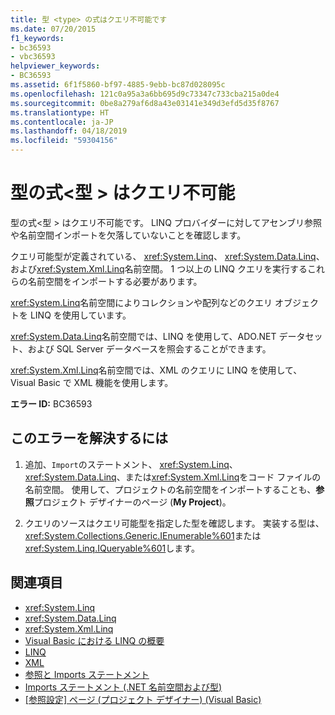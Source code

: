```yaml
---
title: 型 <type> の式はクエリ不可能です
ms.date: 07/20/2015
f1_keywords:
- bc36593
- vbc36593
helpviewer_keywords:
- BC36593
ms.assetid: 6f1f5860-bf97-4885-9ebb-bc87d028095c
ms.openlocfilehash: 121c0a95a3a6bb695d9c73347c733cba215a0de4
ms.sourcegitcommit: 0be8a279af6d8a43e03141e349d3efd5d35f8767
ms.translationtype: HT
ms.contentlocale: ja-JP
ms.lasthandoff: 04/18/2019
ms.locfileid: "59304156"
---
```

# <a name="expression-of-type-type-is-not-queryable"></a>型の式\<型 > はクエリ不可能
型の式\<型 > はクエリ不可能です。 LINQ プロバイダーに対してアセンブリ参照や名前空間インポートを欠落していないことを確認します。  
  
 クエリ可能型が定義されている、 <xref:System.Linq>、 <xref:System.Data.Linq>、および<xref:System.Xml.Linq>名前空間。 1 つ以上の LINQ クエリを実行するこれらの名前空間をインポートする必要があります。  
  
 <xref:System.Linq>名前空間によりコレクションや配列などのクエリ オブジェクトを LINQ を使用しています。  
  
 <xref:System.Data.Linq>名前空間では、LINQ を使用して、ADO.NET データセット、および SQL Server データベースを照会することができます。  
  
 <xref:System.Xml.Linq>名前空間では、XML のクエリに LINQ を使用して、Visual Basic で XML 機能を使用します。  
  
 **エラー ID:** BC36593  
  
## <a name="to-correct-this-error"></a>このエラーを解決するには  
  
1. 追加、`Import`のステートメント、 <xref:System.Linq>、 <xref:System.Data.Linq>、または<xref:System.Xml.Linq>をコード ファイルの名前空間。 使用して、プロジェクトの名前空間をインポートすることも、**参照**プロジェクト デザイナーのページ (**My Project**)。  
  
2. クエリのソースはクエリ可能型を指定した型を確認します。 実装する型は、<xref:System.Collections.Generic.IEnumerable%601>または<xref:System.Linq.IQueryable%601>します。  
  
## <a name="see-also"></a>関連項目

- <xref:System.Linq>
- <xref:System.Data.Linq>
- <xref:System.Xml.Linq>
- [Visual Basic における LINQ の概要](../../../visual-basic/programming-guide/language-features/linq/introduction-to-linq.md)
- [LINQ](../../../visual-basic/programming-guide/language-features/linq/index.md)
- [XML](../../../visual-basic/programming-guide/language-features/xml/index.md)
- [参照と Imports ステートメント](../../../visual-basic/programming-guide/program-structure/references-and-the-imports-statement.md)
- [Imports ステートメント (.NET 名前空間および型)](../../../visual-basic/language-reference/statements/imports-statement-net-namespace-and-type.md)
- [[参照設定] ページ (プロジェクト デザイナー) (Visual Basic)](/visualstudio/ide/reference/references-page-project-designer-visual-basic)
